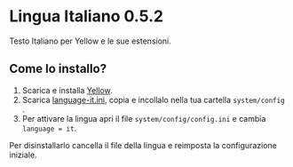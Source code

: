 Lingua Italiano 0.5.2
=====================
Testo Italiano per Yellow e le sue estensioni.

Come lo installo?
-----------------
1. Scarica e installa [Yellow](https://github.com/datenstrom/yellow/).
2. Scarica [language-it.ini](language-it.ini?raw=true), copia e incollalo nella tua cartella `system/config` .
3. Per attivare la lingua apri il file `system/config/config.ini` e cambia `language = it`.

Per disinstallarlo cancella il file della lingua e reimposta la configurazione iniziale.